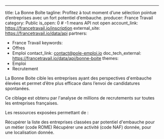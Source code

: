 ---
title: La Bonne Boîte
tagline: Profitez à tout moment d’une sélection pointue d’entreprises avec un fort potentiel d’embauche.
producer: France Travail
category: Public
is_open: 0 # -1 means API not open
account_link: https://francetravail.io/inscription
external_site: https://francetravail.io/data/api
partners:
  - France Travail
keywords:
  - Offres
  - Emploi
contact_link: contact@pole-emploi.io
doc_tech_external: https://francetravail.io/data/api/bonne-boite
themes:
  - Emploi
  - Recrutement

La Bonne Boite cible les entreprises ayant des perspectives d'embauche élevées et permet d’être plus efficace dans l’envoi de candidatures spontanées. 

Ce ciblage est obtenu par l'analyse de millions de recrutements sur toutes les entreprises françaises.

 Les ressources exposées permettant de : 

Récupérer la liste des entreprises classées par potentiel d'embauche pour un métier (code ROME)
Récupérer une activité (code NAF) donnée, pour une localisation donnée.
